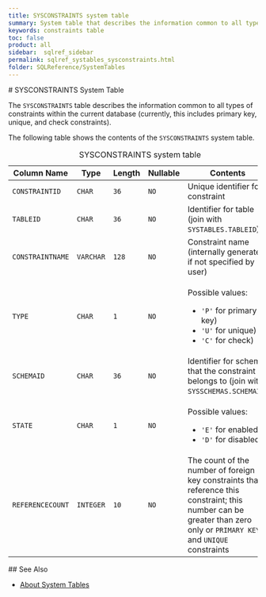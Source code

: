 ```yaml
---
title: SYSCONSTRAINTS system table
summary: System table that describes the information common to all types of constraints within the current database.
keywords: constraints table
toc: false
product: all
sidebar:  sqlref_sidebar
permalink: sqlref_systables_sysconstraints.html
folder: SQLReference/SystemTables
---
```

<section>
<div class="TopicContent" data-swiftype-index="true" markdown="1">
# SYSCONSTRAINTS System Table

The `SYSCONSTRAINTS` table describes the information common to all types
of constraints within the current database (currently, this includes
primary key, unique, and check constraints).

The following table shows the contents of the `SYSCONSTRAINTS` system
table.

<table>
                <caption>SYSCONSTRAINTS system table</caption>
                <col />
                <col />
                <col />
                <col />
                <col />
                <thead>
                    <tr>
                        <th>Column Name</th>
                        <th>Type</th>
                        <th>Length</th>
                        <th>Nullable</th>
                        <th>Contents</th>
                    </tr>
                </thead>
                <tbody>
                    <tr>
                        <td><code>CONSTRAINTID</code></td>
                        <td><code>CHAR</code></td>
                        <td><code>36</code></td>
                        <td><code>NO</code></td>
                        <td>Unique identifier for constraint</td>
                    </tr>
                    <tr>
                        <td><code>TABLEID</code></td>
                        <td><code>CHAR</code></td>
                        <td><code>36</code></td>
                        <td><code>NO</code></td>
                        <td>Identifier for table (join with <code>SYSTABLES.TABLEID</code>)</td>
                    </tr>
                    <tr>
                        <td><code>CONSTRAINTNAME</code></td>
                        <td><code>VARCHAR</code></td>
                        <td><code>128</code></td>
                        <td><code>NO</code></td>
                        <td>Constraint name (internally generated if not specified by user)</td>
                    </tr>
                    <tr>
                        <td><code>TYPE</code></td>
                        <td><code>CHAR</code></td>
                        <td><code>1</code></td>
                        <td><code>NO</code></td>
                        <td>
                            <p class="noSpaceAbove">Possible values:</p>
                            <ul>
                                <li><code>'P'</code> for primary key)</li>
                                <li> <code>'U'</code> for unique)</li>
                                <li><code>'C'</code>
for check)</li>
                            </ul>
                        </td>
                    </tr>
                    <tr>
                        <td><code>SCHEMAID</code></td>
                        <td><code>CHAR</code></td>
                        <td><code>36</code></td>
                        <td><code>NO</code></td>
                        <td>Identifier for schema that the constraint belongs to (join with <code>SYSSCHEMAS.SCHEMAID</code>)</td>
                    </tr>
                    <tr>
                        <td><code>STATE</code></td>
                        <td><code>CHAR</code></td>
                        <td><code>1</code></td>
                        <td><code>NO</code></td>
                        <td>
                            <p class="noSpaceAbove">Possible values:</p>
                            <ul>
                                <li><code>'E'</code> for enabled</li>
                                <li><code>'D'</code> for disabled</li>
                            </ul>
                        </td>
                    </tr>
                    <tr>
                        <td><code>REFERENCECOUNT</code></td>
                        <td><code>INTEGER</code></td>
                        <td><code>10</code></td>
                        <td><code>NO</code></td>
                        <td>The count of the number of foreign key constraints that reference this constraint; this number can be greater than zero only or <code>PRIMARY KEY</code> and <code>UNIQUE</code> constraints</td>
                    </tr>
                </tbody>
            </table>
## See Also

* [About System Tables](sqlref_systables_intro.html)

</div>
</section>

